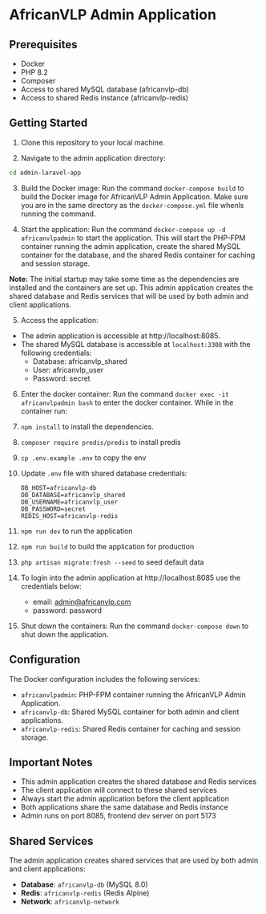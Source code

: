 # AfricanVLP Admin Application

## Prerequisites
- Docker
- PHP 8.2
- Composer
- Access to shared MySQL database (africanvlp-db)
- Access to shared Redis instance (africanvlp-redis)

## Getting Started

1. Clone this repository to your local machine.

2. Navigate to the admin application directory:
```bash
cd admin-laravel-app
```

3. Build the Docker image:
Run the command `docker-compose build` to build the Docker image for AfricanVLP Admin Application. Make sure you are in the same directory as the `docker-compose.yml` file whenls running the command.

4. Start the application:
Run the command `docker-compose up -d africanvlpadmin` to start the application. This will start the PHP-FPM container running the admin application, create the shared MySQL container for the database, and the shared Redis container for caching and session storage.

**Note:** The initial startup may take some time as the dependencies are installed and the containers are set up. This admin application creates the shared database and Redis services that will be used by both admin and client applications.

5. Access the application:
- The admin application is accessible at http://localhost:8085.
- The shared MySQL database is accessible at `localhost:3308` with the following credentials:
  - Database: africanvlp_shared
  - User: africanvlp_user
  - Password: secret

6. Enter the docker container:
Run the command `docker exec -it africanvlpadmin bash` to enter the docker container. 
While in the container run:
1. `npm install` to install the dependencies.
2. `composer require predis/predis` to install predis
3. `cp .env.example .env` to copy the env
4. Update `.env` file with shared database credentials:
   ```env
   DB_HOST=africanvlp-db
   DB_DATABASE=africanvlp_shared
   DB_USERNAME=africanvlp_user
   DB_PASSWORD=secret
   REDIS_HOST=africanvlp-redis
   ```
5. `npm run dev` to run the application
6. `npm run build` to build the application for production
7. `php artisan migrate:fresh --seed` to seed default data
8. To login into the admin application at http://localhost:8085 use the credentials below:
   - email: admin@africanvlp.com
   - password: password

7. Shut down the containers:
Run the command `docker-compose down` to shut down the application.

## Configuration

The Docker configuration includes the following services:

- `africanvlpadmin`: PHP-FPM container running the AfricanVLP Admin Application.
- `africanvlp-db`: Shared MySQL container for both admin and client applications.
- `africanvlp-redis`: Shared Redis container for caching and session storage.

## Important Notes

- This admin application creates the shared database and Redis services
- The client application will connect to these shared services
- Always start the admin application before the client application
- Both applications share the same database and Redis instance
- Admin runs on port 8085, frontend dev server on port 5173

## Shared Services

The admin application creates shared services that are used by both admin and client applications:
- **Database**: `africanvlp-db` (MySQL 8.0)
- **Redis**: `africanvlp-redis` (Redis Alpine)
- **Network**: `africanvlp-network`